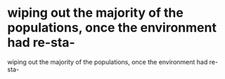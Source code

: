 # wiping out the majority of the populations, once the environment had re-sta-

wiping out the majority of the populations, once the environment had re-sta-